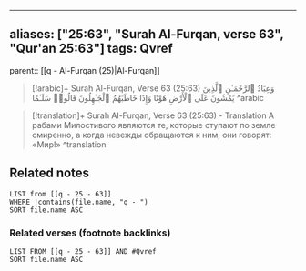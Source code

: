 
---
aliases: ["25:63", "Surah Al-Furqan, verse 63", "Qur'an 25:63"]
tags: Qvref
---

parent:: [[q - Al-Furqan (25)|Al-Furqan]]

> [!arabic]+ Surah Al-Furqan, Verse 63 (25:63)
> <span class="quran-arabic">وَعِبَادُ ٱلرَّحْمَـٰنِ ٱلَّذِينَ يَمْشُونَ عَلَى ٱلْأَرْضِ هَوْنًا وَإِذَا خَاطَبَهُمُ ٱلْجَـٰهِلُونَ قَالُوا۟ سَلَـٰمًا</span>
^arabic

> [!translation]+ Surah Al-Furqan, Verse 63 (25:63) - Translation
> А рабами Милостивого являются те, которые ступают по земле смиренно, а когда невежды обращаются к ним, они говорят: «Мир!»
^translation



## Related notes
```dataview
LIST from [[q - 25 - 63]]
WHERE !contains(file.name, "q - ")
SORT file.name ASC
```

### Related verses (footnote backlinks)
```dataview
LIST FROM [[q - 25 - 63]] AND #Qvref
SORT file.name ASC
```

